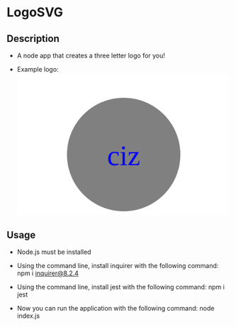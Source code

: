 # LogoSVG


## Description

- A node app that creates a three letter logo for you!


- Example logo:
![Webpage Preview](./examples/logo.svg)


## Usage

- Node.js must be installed

- Using the command line, install inquirer with the following command: npm i inquirer@8.2.4

- Using the command line, install jest with the following command: npm i jest

- Now you can run the application with the following command: node index.js
